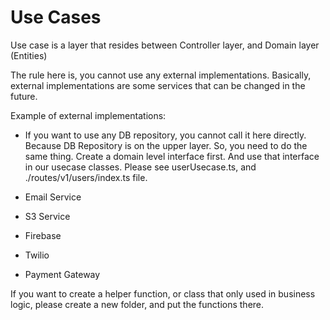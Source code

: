 # Use Cases

Use case is a layer that resides between Controller layer, and Domain layer (Entities)

The rule here is, you cannot use any external implementations.
Basically, external implementations are some services that can be changed in the future.

Example of external implementations:

* If you want to use any DB repository, you cannot call it here directly. Because DB Repository is on the upper layer. So, you need to do the same thing. Create a domain level interface first. And use that interface in our usecase classes. 
Please see userUsecase.ts, and ./routes/v1/users/index.ts file.

* Email Service
* S3 Service
* Firebase
* Twilio
* Payment Gateway

If you want to create a helper function, or class that only used in business logic, please create a new folder, and put the functions there.
